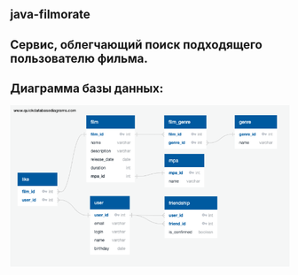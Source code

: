 ## java-filmorate
Сервис, облегчающий поиск подходящего пользователю фильма.
--- 
## Диаграмма базы данных:
![alt text](https://github.com/MatveevaVeronikaViktorovna/java-filmorate/blob/add-database/src/main/resources/ERD/filmorate_ERD.png?raw=true)